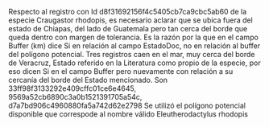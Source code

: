 Respecto al registro con Id d8f31692156f4c5405cb7ca9cbc5ab60 de la especie Craugastor rhodopis, es necesario aclarar que se ubica fuera del estado de Chiapas, del lado de Guatemala pero tan cerca del borde que queda dentro con margen de tolerancia.
Es la razón por la que en el campo Buffer (km) dice Si en relación al campo EstadoDoc, no en relación al buffer del polígono potencial.
Tres registros caen en el mar, muy cerca del borde de Veracruz, Estado referido en la Literatura como propio de la especie, por eso dicen Si en el campo Buffer pero nuevamente con relación a su cercanía del borde del Estado mencionado.
Son 33ff98f3133292e409cffc01ce6e4645, 9569a52cb6890c3a0b1521391705a54c, d7a7bd906c4960880fa5a742d62e2798
Se utilizó el polígono potencial disponible que correspode al nombre válido Eleutherodactylus rhodopis
